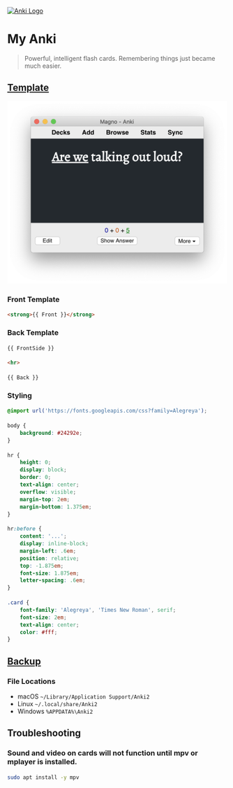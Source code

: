 [![Anki Logo](https://ankiweb.net/static/anki-logo2.png)](https://apps.ankiweb.net/)

# My Anki

> Powerful, intelligent flash cards. Remembering things just became much easier.

## [Template](https://apps.ankiweb.net/docs/manual.html#basic-templates)

![My Anki template preview](preview.png)

### Front Template

```html
<strong>{{ Front }}</strong>
```

### Back Template

```html
{{ FrontSide }}

<hr>

{{ Back }}
```

### Styling

```css
@import url('https://fonts.googleapis.com/css?family=Alegreya');

body {
	background: #24292e;
}

hr {
	height: 0;
	display: block;
	border: 0;
	text-align: center;
	overflow: visible;
	margin-top: 2em;
	margin-bottom: 1.375em;
}

hr:before {
	content: '...';
	display: inline-block;
	margin-left: .6em;
	position: relative;
	top: -1.875em;
	font-size: 1.875em;
	letter-spacing: .6em;
}

.card {
	font-family: 'Alegreya', 'Times New Roman', serif;
	font-size: 2em;
	text-align: center;
	color: #fff;
}
```

## [Backup](https://apps.ankiweb.net/docs/manual.html#backups)

### File Locations

- macOS `~/Library/Application Support/Anki2`
- Linux `~/.local/share/Anki2`
- Windows `%APPDATA%\Anki2`

## Troubleshooting

### Sound and video on cards will not function until mpv or mplayer is installed.

```bash
sudo apt install -y mpv
```
